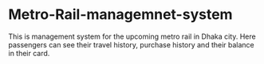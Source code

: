 # Metro-Rail-managemnet-system
This is management system for the upcoming metro rail in Dhaka city.
Here passengers can see their travel history, purchase history and their balance in their card.

